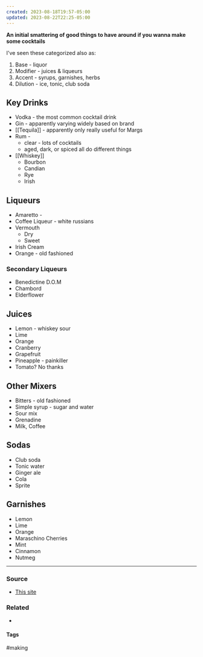 ```yaml
---
created: 2023-08-18T19:57-05:00
updated: 2023-08-22T22:25-05:00
---
```

**An initial smattering of good things to have around if you wanna make some cocktails**

I've seen these categorized also as:
1. Base - liquor
2. Modifier - juices & liqueurs
3. Accent - syrups, garnishes, herbs
4. Dilution - ice, tonic, club soda

## Key Drinks
- Vodka - the most common cocktail drink
- Gin - apparently varying widely based on brand
- [[Tequila]] - apparently only really useful for Margs
- Rum - 
	-  clear - lots of cocktails 
	- aged, dark, or spiced all do different things
- [[Whiskey]]
	- Bourbon
	- Candian
	- Rye
	- Irish
## Liqueurs
- Amaretto - 
- Coffee Liqueur - white russians
- Vermouth
	- Dry
	- Sweet
- Irish Cream
- Orange - old fashioned
### Secondary Liqueurs
- Benedictine D.O.M
- Chambord
- Elderflower
## Juices
- Lemon - whiskey sour
- Lime
- Orange
- Cranberry
- Grapefruit
- Pineapple - painkiller
- Tomato? No thanks
## Other Mixers
- Bitters - old fashioned
- Simple syrup - sugar and water
- Sour mix
- Grenadine
- Milk, Coffee
## Sodas
- Club soda
- Tonic water
- Ginger ale
- Cola
- Sprite
## Garnishes
- Lemon
- Lime
- Orange
- Maraschino Cherries
- Mint
- Cinnamon
- Nutmeg

---
### Source
- [This site](https://www.thespruceeats.com/essential-distilled-spirits-and-mixers-760741)

### Related
- 

#### Tags
#making 